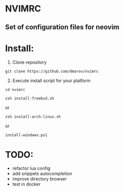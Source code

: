 # NVIMRC

## Set of configuration files for neovim

# Install:

1. Clone repository
```
git clone https://github.com/dmarov/nvimrc
```

2. Execute install script for your platform
```
cd nvimrc
```

```
zsh install-freebsd.sh
```

or

```
zsh install-arch-linux.sh
```

or

```
install-windows.ps1
```

# TODO:
- refactor lua config
- add snippets autocompletion
- improve directory browser
- test in docker
